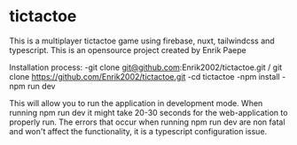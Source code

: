 # tictactoe
This is a multiplayer tictactoe game using firebase, nuxt, tailwindcss and typescript.
This is an opensource project created by Enrik Paepe

Installation process:
-git clone git@github.com:Enrik2002/tictactoe.git / git clone https://github.com/Enrik2002/tictactoe.git
-cd tictactoe
-npm install
-npm run dev

This will allow you to run the application in development mode. When running npm run dev it might take 20-30 seconds for the web-application to properly run. The errors that occur when running npm run dev are non fatal and won't affect the functionality, it is a typescript configuration issue.



